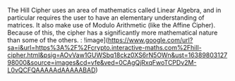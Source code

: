 The Hill Cipher uses an area of mathematics called Linear Algebra, and in particular requires the user to have an elementary understanding of matrices. 
It also make use of Modulo Arithmetic (like the Affine Cipher). Because of this, the cipher has a significantly more mathematical nature than some of the others.
: !image](https://www.google.com/url?sa=i&url=https%3A%2F%2Fcrypto.interactive-maths.com%2Fhill-cipher.html&psig=AOvVaw1GUWSbq18ckz0XS6rN5OWn&ust=1638980312798000&source=images&cd=vfe&ved=0CAgQjRxqFwoTCPDv2M-L0vQCFQAAAAAdAAAAABAD)
